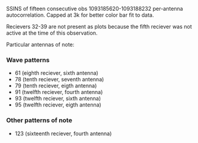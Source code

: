 SSINS of fifteen consecutive obs 1093185620-1093188232 per-antenna autocorrelation.
Capped at 3k for better color bar fit to data.

Recievers 32-39 are not present as plots because the fifth reciever was not active
at the time of this observation.

Particular antennas of note:

### Wave patterns

* 61 (eighth reciever, sixth antenna)
* 78 (tenth reciever, seventh antenna)
* 79 (tenth reciever, eigth antenna)
* 91 (twelfth reciever, fourth antenna)
* 93 (twelfth reciever, sixth antenna)
* 95 (twelfth reciever, eigth antenna)

### Other patterns of note

* 123 (sixteenth reciever, fourth antenna)
